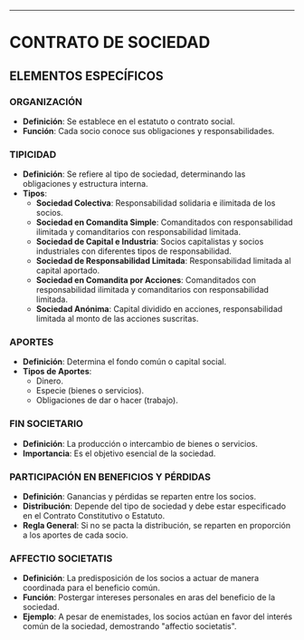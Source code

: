 
---


# CONTRATO DE SOCIEDAD

## ELEMENTOS ESPECÍFICOS

### ORGANIZACIÓN
- **Definición**: Se establece en el estatuto o contrato social.
- **Función**: Cada socio conoce sus obligaciones y responsabilidades.

### TIPICIDAD
- **Definición**: Se refiere al tipo de sociedad, determinando las obligaciones y estructura interna.
- **Tipos**:
  - **Sociedad Colectiva**: Responsabilidad solidaria e ilimitada de los socios.
  - **Sociedad en Comandita Simple**: Comanditados con responsabilidad ilimitada y comanditarios con responsabilidad limitada.
  - **Sociedad de Capital e Industria**: Socios capitalistas y socios industriales con diferentes tipos de responsabilidad.
  - **Sociedad de Responsabilidad Limitada**: Responsabilidad limitada al capital aportado.
  - **Sociedad en Comandita por Acciones**: Comanditados con responsabilidad ilimitada y comanditarios con responsabilidad limitada.
  - **Sociedad Anónima**: Capital dividido en acciones, responsabilidad limitada al monto de las acciones suscritas.

### APORTES
- **Definición**: Determina el fondo común o capital social.
- **Tipos de Aportes**:
  - Dinero.
  - Especie (bienes o servicios).
  - Obligaciones de dar o hacer (trabajo).

### FIN SOCIETARIO
- **Definición**: La producción o intercambio de bienes o servicios.
- **Importancia**: Es el objetivo esencial de la sociedad.

### PARTICIPACIÓN EN BENEFICIOS Y PÉRDIDAS
- **Definición**: Ganancias y pérdidas se reparten entre los socios.
- **Distribución**: Depende del tipo de sociedad y debe estar especificado en el Contrato Constitutivo o Estatuto.
- **Regla General**: Si no se pacta la distribución, se reparten en proporción a los aportes de cada socio.

### AFFECTIO SOCIETATIS
- **Definición**: La predisposición de los socios a actuar de manera coordinada para el beneficio común.
- **Función**: Postergar intereses personales en aras del beneficio de la sociedad.
- **Ejemplo**: A pesar de enemistades, los socios actúan en favor del interés común de la sociedad, demostrando "affectio societatis".
